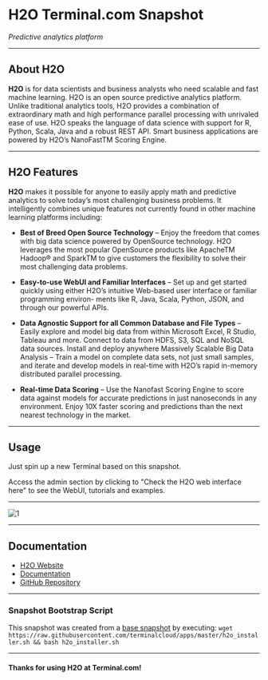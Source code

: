 # **H2O** Terminal.com Snapshot

*Predictive analytics platform*

---

## About H2O

**H2O** is for data scientists and business analysts who need scalable and fast machine learning. H2O is an open source predictive analytics platform. Unlike traditional analytics tools, H2O provides a combination of extraordinary math and high performance parallel processing with unrivaled ease of use. H2O speaks the language of data science with support for R, Python, Scala, Java and a robust REST API. Smart business applications are powered by H2O’s NanoFastTM Scoring Engine.

---

## H2O Features

**H2O** makes it possible for anyone to easily apply math and predictive analytics to solve today’s most challenging business problems. It intelligently combines unique features not currently found in other machine learning platforms including:

- **Best of Breed Open Source Technology** – Enjoy the freedom that comes with big data science powered by OpenSource technology. H2O leverages the most popular OpenSource products like ApacheTM Hadoop® and SparkTM to give customers the flexibility to solve their most challenging data problems.

- **Easy-to-use WebUI and Familiar Interfaces** – Set up and get started quickly using either H2O’s intuitive Web-based user interface or familiar programming environ- ments like R, Java, Scala, Python, JSON, and through our powerful APIs.

- **Data Agnostic Support for all Common Database and File Types** – Easily explore and model big data from within Microsoft Excel, R Studio, Tableau and more. Connect to data from HDFS, S3, SQL and NoSQL data sources. Install and deploy anywhere
Massively Scalable Big Data Analysis – Train a model on complete data sets, not just small samples, and iterate and develop models in real-time with H2O’s rapid in-memory distributed parallel processing.

- **Real-time Data Scoring** – Use the Nanofast Scoring Engine to score data against models for accurate predictions in just nanoseconds in any environment. Enjoy 10X faster scoring and predictions than the next nearest technology in the market.

---

## Usage

Just spin up a new Terminal based on this snapshot.

Access the admin section by clicking to "Check the H2O web interface here" to see the WebUI, tutorials and examples.


---

![1](http://h2o.ai/assets/images/H2O-Architecture-Slide.png)

---

## Documentation

- [H2O Website](http://h2o.ai/)
- [Documentation](http://docs.h2o.ai/)
- [GitHub Repository](https://github.com/0xdata/h2o-dev/)

---

### Snapshot Bootstrap Script

This snapshot was created from a [base snapshot](https://www.terminal.com/tiny/FzpHiTXG1K) by executing:
`wget https://raw.githubusercontent.com/terminalcloud/apps/master/h2o_installer.sh && bash h2o_installer.sh`

---

#### Thanks for using H2O at Terminal.com!
